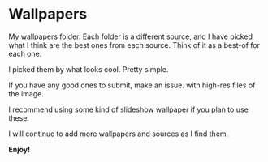 # Wallpapers
My wallpapers folder. Each folder is a different source, and I have picked what I think are the best ones from each source. Think of it as a best-of for each one.

I picked them by what looks cool. Pretty simple.

If you have any good ones to submit, make an issue. with high-res files of the image.

I recommend using some kind of slideshow wallpaper if you plan to use these.

I will continue to add more wallpapers and sources as I find them.

**Enjoy!**
